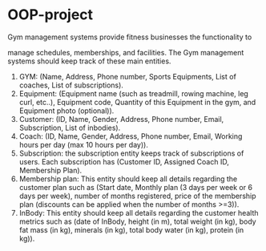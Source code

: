 # OOP-project
Gym management systems provide fitness businesses the functionality to

manage schedules, memberships, and facilities.
The Gym management systems should keep track of these main entities.
1. GYM: (Name, Address, Phone number, Sports Equipments, List of coaches,
List of subscriptions).
2. Equipment: (Equipment name (such as treadmill, rowing machine, leg curl,
etc..), Equipment code, Quantity of this Equipment in the gym, and Equipment
photo (optional)).
3. Customer: (ID, Name, Gender, Address, Phone number, Email, Subscription,
List of inbodies).
4. Coach: (ID, Name, Gender, Address, Phone number, Email, Working hours
per day (max 10 hours per day)).
5. Subscription: the subscription entity keeps track of subscriptions of users.
Each subscription has (Customer ID, Assigned Coach ID, Membership Plan).
6. Membership plan: This entity should keep all details regarding the customer
plan such as (Start date, Monthly plan (3 days per week or 6 days per week),
number of months registered, price of the membership plan (discounts can
be applied when the number of months >=3)).
7. InBody: This entity should keep all details regarding the customer health
metrics such as (date of InBody, height (in m), total weight (in kg), body fat
mass (in kg), minerals (in kg), total body water (in kg), protein (in kg)).
